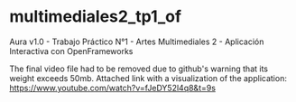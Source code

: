 # multimediales2_tp1_of
Aura v1.0 - Trabajo Práctico N°1 - Artes Multimediales 2 - Aplicación Interactiva con OpenFrameworks

The final video file had to be removed due to github's warning that its weight exceeds 50mb.
Attached link with a visualization of the application: https://www.youtube.com/watch?v=fJeDY52l4q8&t=9s
